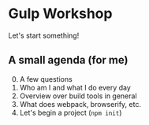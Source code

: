 # Gulp Workshop

Let's start something!

## A small agenda (for me)

0. A few questions
1. Who am I and what I do every day
2. Overview over build tools in general
3. What does webpack, browserify, etc.
4. Let's begin a project (`npm init`)
